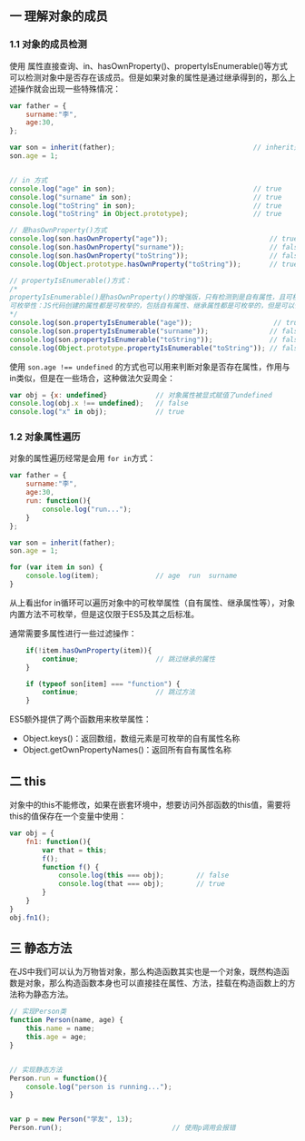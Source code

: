 ## 一 理解对象的成员

###  1.1 对象的成员检测

使用 属性直接查询、in、hasOwnProperty()、propertyIsEnumerable()等方式可以检测对象中是否存在该成员。但是如果对象的属性是通过继承得到的，那么上述操作就会出现一些特殊情况：  

```js
var father = {
    surname:"李", 
    age:30,
};

var son = inherit(father);                                  // inherit是自定义的继承函数
son.age = 1;


// in 方式
console.log("age" in son);                                  // true
console.log("surname" in son);                              // true
console.log("toString" in son);                             // true
console.log("toString" in Object.prototype);                // true

// 是hasOwnProperty()方式
console.log(son.hasOwnProperty("age"));                         // true
console.log(son.hasOwnProperty("surname"));                     // false 继承字段无法识别
console.log(son.hasOwnProperty("toString"));                    // false 继承字段无法识别
console.log(Object.prototype.hasOwnProperty("toString"));       // true

// propertyIsEnumerable()方式：
/*
propertyIsEnumerable()是hasOwnProperty()的增强版，只有检测到是自有属性，且可枚举型为true时，返回值才为true
可枚举性：JS代码创建的属性都是可枚举的，包括自有属性、继承属性都是可枚举的，但是可以使用特殊手段改变属性为不可枚举
*/
console.log(son.propertyIsEnumerable("age"));                    // true
console.log(son.propertyIsEnumerable("surname"));               // false  
console.log(son.propertyIsEnumerable("toString"));              // false 
console.log(Object.prototype.propertyIsEnumerable("toString")); // false 
```

使用 `son.age !== undefined` 的方式也可以用来判断对象是否存在属性，作用与in类似，但是在一些场合，这种做法欠妥周全：
```js
var obj = {x: undefined}            // 对象属性被显式赋值了undefined
console.log(obj.x !== undefined);   // false
console.log("x" in obj);            // true
```

###  1.2 对象属性遍历

对象的属性遍历经常是会用 `for in`方式：
```js
var father = {
    surname:"李", 
    age:30,
    run: function(){
        console.log("run...");
    }
};

var son = inherit(father);                                 
son.age = 1;

for (var item in son) {
    console.log(item);              // age  run  surname               
}
```

从上看出for in循环可以遍历对象中的可枚举属性（自有属性、继承属性等），对象内置方法不可枚举，但是这仅限于ES5及其之后标准。  

通常需要多属性进行一些过滤操作：
```js
    if(!item.hasOwnProperty(item)){
        continue;                   // 跳过继承的属性
    }   

    if (typeof son[item] === "function") {
        continue;                   // 跳过方法
    }
```

ES5额外提供了两个函数用来枚举属性：
- Object.keys()：返回数组，数组元素是可枚举的自有属性名称
- Object.getOwnPropertyNames()：返回所有自有属性名称

## 二 this

对象中的this不能修改，如果在嵌套环境中，想要访问外部函数的this值，需要将this的值保存在一个变量中使用：
```js
var obj = {
    fn1: function(){
        var that = this;
        f();
        function f() {
            console.log(this === obj);        // false
            console.log(that === obj);        // true
        }
    }
}
obj.fn1();
```

## 三 静态方法

在JS中我们可以认为万物皆对象，那么构造函数其实也是一个对象，既然构造函数是对象，那么构造函数本身也可以直接挂在属性、方法，挂载在构造函数上的方法称为静态方法。

```js
// 实现Person类
function Person(name, age) {                       
    this.name = name;                                             
    this.age = age;       
}


// 实现静态方法
Person.run = function(){
    console.log("person is running...");
}


var p = new Person("学友", 13);
Person.run();                           // 使用p调用会报错
```